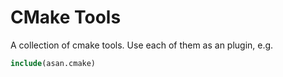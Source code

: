 # CMake Tools

A collection of cmake tools. Use each of them as an plugin, e.g.
```cmake
include(asan.cmake)
```